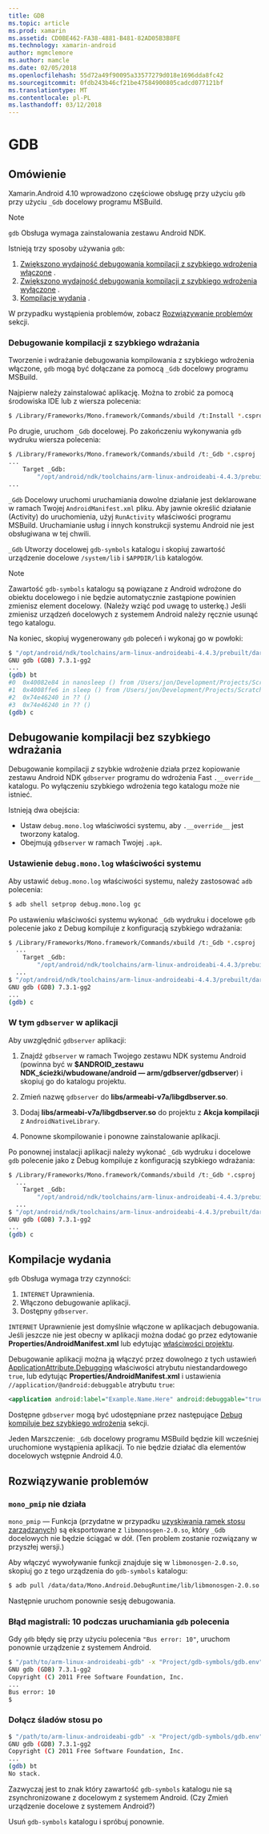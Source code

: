 ```yaml
---
title: GDB
ms.topic: article
ms.prod: xamarin
ms.assetid: CD0BE462-FA38-4881-B481-82AD05B3B8FE
ms.technology: xamarin-android
author: mgmclemore
ms.author: mamcle
ms.date: 02/05/2018
ms.openlocfilehash: 55d72a49f90095a33577279d018e1696dda8fc42
ms.sourcegitcommit: 0fdb243b46cf21be47584900805cadcd077121bf
ms.translationtype: MT
ms.contentlocale: pl-PL
ms.lasthandoff: 03/12/2018
---
```

# <a name="gdb"></a>GDB

## <a name="overview"></a>Omówienie

Xamarin.Android 4.10 wprowadzono częściowe obsługę przy użyciu `gdb` przy użyciu `_Gdb` docelowy programu MSBuild. 

> [!NOTE]
> `gdb` Obsługa wymaga zainstalowania zestawu Android NDK.

Istnieją trzy sposoby używania `gdb`:

1.  [Zwiększono wydajność debugowania kompilacji z szybkiego wdrożenia włączone](#Debug_Builds_with_Fast_Deployment) .
1.  [Zwiększono wydajność debugowania kompilacji z szybkiego wdrożenia wyłączone](#Debug_Builds_without_Fast_Deployment) .
1.  [Kompilacje wydania](#Release_Builds) .


W przypadku wystąpienia problemów, zobacz [Rozwiązywanie problemów](#Troubleshooting) sekcji.

<a name="Debug_Builds_with_Fast_Deployment" />

### <a name="debug-builds-with-fast-deployment"></a>Debugowanie kompilacji z szybkiego wdrażania

Tworzenie i wdrażanie debugowania kompilowania z szybkiego wdrożenia włączone, `gdb` mogą być dołączane za pomocą `_Gdb` docelowy programu MSBuild.

Najpierw należy zainstalować aplikację. Można to zrobić za pomocą środowiska IDE lub z wiersza polecenia:

```bash
$ /Library/Frameworks/Mono.framework/Commands/xbuild /t:Install *.csproj
```

Po drugie, uruchom `_Gdb` docelowej. Po zakończeniu wykonywania `gdb` wydruku wiersza polecenia:

```bash
$ /Library/Frameworks/Mono.framework/Commands/xbuild /t:_Gdb *.csproj
...
    Target _Gdb:
        "/opt/android/ndk/toolchains/arm-linux-androideabi-4.4.3/prebuilt/darwin-x86/bin/arm-linux-androideabi-gdb" -x "/Users/jon/Development/Projects/Scratch.HelloXamarin20//gdb-symbols/gdb.env"
...
```

`_Gdb` Docelowy uruchomi uruchamiania dowolne działanie jest deklarowane w ramach Twojej `AndroidManifest.xml` pliku. Aby jawnie określić działanie (Activity) do uruchomienia, użyj `RunActivity` właściwości programu MSBuild. Uruchamianie usług i innych konstrukcji systemu Android nie jest obsługiwana w tej chwili.

`_Gdb` Utworzy docelowej `gdb-symbols` katalogu i skopiuj zawartość urządzenie docelowe `/system/lib` i `$APPDIR/lib` katalogów.


> [!NOTE]
> Zawartość `gdb-symbols` katalogu są powiązane z Android wdrożone do obiektu docelowego i nie będzie automatycznie zastąpione powinien zmienisz element docelowy. (Należy wziąć pod uwagę to usterkę.) Jeśli zmienisz urządzeń docelowych z systemem Android należy ręcznie usunąć tego katalogu.

Na koniec, skopiuj wygenerowany `gdb` poleceń i wykonaj go w powłoki:

```bash
$ "/opt/android/ndk/toolchains/arm-linux-androideabi-4.4.3/prebuilt/darwin-x86/bin/arm-linux-androideabi-gdb" -x "/Users/jon/Development/Projects/Scratch.HelloXamarin20//gdb-symbols/gdb.env"
GNU gdb (GDB) 7.3.1-gg2
...
(gdb) bt
#0  0x40082e84 in nanosleep () from /Users/jon/Development/Projects/Scratch.HelloXamarin20/gdb-symbols/libc.so
#1  0x4008ffe6 in sleep () from /Users/jon/Development/Projects/Scratch.HelloXamarin20/gdb-symbols/libc.so
#2  0x74e46240 in ?? ()
#3  0x74e46240 in ?? ()
(gdb) c
```

<a name="Debug_Builds_without_Fast_Deployment" />

## <a name="debug-builds-without-fast-deployment"></a>Debugowanie kompilacji bez szybkiego wdrażania

Debugowanie kompilacji *z* szybkie wdrożenie działa przez kopiowanie zestawu Android NDK `gdbserver` programu do wdrożenia Fast `.__override__` katalogu. Po wyłączeniu szybkiego wdrożenia tego katalogu może nie istnieć.

Istnieją dwa obejścia:

-   Ustaw `debug.mono.log` właściwości systemu, aby `.__override__` jest tworzony katalog.
-   Obejmują `gdbserver` w ramach Twojej `.apk`.

### <a name="setting-the-debugmonolog-system-property"></a>Ustawienie `debug.mono.log` właściwości systemu

Aby ustawić `debug.mono.log` właściwości systemu, należy zastosować `adb` polecenia:

```bash
$ adb shell setprop debug.mono.log gc
```

Po ustawieniu właściwości systemu wykonać `_Gdb` wydruku i docelowe `gdb` polecenie jako z Debug kompiluje z konfiguracją szybkiego wdrażania:

```bash
$ /Library/Frameworks/Mono.framework/Commands/xbuild /t:_Gdb *.csproj
  ...
    Target _Gdb:
        "/opt/android/ndk/toolchains/arm-linux-androideabi-4.4.3/prebuilt/darwin-x86/bin/arm-linux-androideabi-gdb" -x "/Users/jon/Development/Projects/Scratch.HelloXamarin20//gdb-symbols/gdb.env"
  ...
$ "/opt/android/ndk/toolchains/arm-linux-androideabi-4.4.3/prebuilt/darwin-x86/bin/arm-linux-androideabi-gdb" -x "/Users/jon/Development/Projects/Scratch.HelloXamarin20//gdb-symbols/gdb.env"
GNU gdb (GDB) 7.3.1-gg2
...
(gdb) c
```


### <a name="including-gdbserver-in-your-app"></a>W tym `gdbserver` w aplikacji

Aby uwzględnić `gdbserver` aplikacji:

1. Znajdź `gdbserver` w ramach Twojego zestawu NDK systemu Android (powinna być w **$ANDROID\_zestawu NDK\_ścieżki/wbudowane/android — arm/gdbserver/gdbserver**) i skopiuj go do katalogu projektu.

2. Zmień nazwę `gdbserver` do **libs/armeabi-v7a/libgdbserver.so**.

3. Dodaj **libs/armeabi-v7a/libgdbserver.so** do projektu z **Akcja kompilacji** z `AndroidNativeLibrary`.

4. Ponowne skompilowanie i ponowne zainstalowanie aplikacji.

Po ponownej instalacji aplikacji należy wykonać `_Gdb` wydruku i docelowe `gdb` polecenie jako z Debug kompiluje z konfiguracją szybkiego wdrażania:

```bash
$ /Library/Frameworks/Mono.framework/Commands/xbuild /t:_Gdb *.csproj
  ...
    Target _Gdb:
        "/opt/android/ndk/toolchains/arm-linux-androideabi-4.4.3/prebuilt/darwin-x86/bin/arm-linux-androideabi-gdb" -x "/Users/jon/Development/Projects/Scratch.HelloXamarin20//gdb-symbols/gdb.env"
  ...
$ "/opt/android/ndk/toolchains/arm-linux-androideabi-4.4.3/prebuilt/darwin-x86/bin/arm-linux-androideabi-gdb" -x "/Users/jon/Development/Projects/Scratch.HelloXamarin20//gdb-symbols/gdb.env"
GNU gdb (GDB) 7.3.1-gg2
...
(gdb) c
```

<a name="Release_Builds" />

## <a name="release-builds"></a>Kompilacje wydania

`gdb` Obsługa wymaga trzy czynności:

1.  `INTERNET` Uprawnienia.
2.  Włączono debugowanie aplikacji.
3.  Dostępny `gdbserver`.

`INTERNET` Uprawnienie jest domyślnie włączone w aplikacjach debugowania. Jeśli jeszcze nie jest obecny w aplikacji można dodać go przez edytowanie **Properties/AndroidManifest.xml** lub edytując [właściwości projektu](https://developer.xamarin.com/recipes/android/general/projects/add_permissions_to_android_manifest/).

Debugowanie aplikacji można ją włączyć przez dowolnego z tych ustawień [ApplicationAttribute.Debugging](https://developer.xamarin.com/api/property/Android.App.ApplicationAttribute.Debuggable/) właściwości atrybutu niestandardowego `true`, lub edytując **Properties/AndroidManifest.xml** i ustawienia `//application/@android:debuggable` atrybutu `true`:

```xml
<application android:label="Example.Name.Here" android:debuggable="true">
```

Dostępne `gdbserver` mogą być udostępniane przez następujące [Debug kompiluje bez szybkiego wdrożenia](#Debug_Builds_without_Fast_Deployment) sekcji.

Jeden Marszczenie: `_Gdb` docelowy programu MSBuild będzie kill wcześniej uruchomione wystąpienia aplikacji. To nie będzie działać dla elementów docelowych wstępnie Android 4.0.

<a name="Troubleshooting" />

## <a name="troubleshooting"></a>Rozwiązywanie problemów

### <a name="monopmip-doesnt-work"></a>`mono_pmip` nie działa

`mono_pmip` — Funkcja (przydatne w przypadku [uzyskiwania ramek stosu zarządzanych](http://www.mono-project.com/Debugging#Debugging_with_GDB)) są eksportowane z `libmonosgen-2.0.so`, który `_Gdb` docelowych nie będzie ściągać w dół. (Ten problem zostanie rozwiązany w przyszłej wersji.)

Aby włączyć wywoływanie funkcji znajduje się w `libmonosgen-2.0.so`, skopiuj go z tego urządzenia do `gdb-symbols` katalogu:

```bash
$ adb pull /data/data/Mono.Android.DebugRuntime/lib/libmonosgen-2.0.so Project/gdb-symbols
```

Następnie uruchom ponownie sesję debugowania.

### <a name="bus-error-10-when-running-the-gdb-command"></a>Błąd magistrali: 10 podczas uruchamiania `gdb` polecenia

Gdy `gdb` błędy się przy użyciu polecenia `"Bus error: 10"`, uruchom ponownie urządzenie z systemem Android.

```bash
$ "/path/to/arm-linux-androideabi-gdb" -x "Project/gdb-symbols/gdb.env"
GNU gdb (GDB) 7.3.1-gg2
Copyright (C) 2011 Free Software Foundation, Inc.
...
Bus error: 10
$
```

### <a name="no-stack-trace-after-attach"></a>Dołącz śladów stosu po

```bash
$ "/path/to/arm-linux-androideabi-gdb" -x "Project/gdb-symbols/gdb.env"
GNU gdb (GDB) 7.3.1-gg2
Copyright (C) 2011 Free Software Foundation, Inc.
...
(gdb) bt
No stack.
```

Zazwyczaj jest to znak który zawartość `gdb-symbols` katalogu nie są zsynchronizowane z docelowym z systemem Android. (Czy Zmień urządzenie docelowe z systemem Android?)

Usuń `gdb-symbols` katalogu i spróbuj ponownie.

